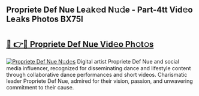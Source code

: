 ## Propriete Def Nue Le𝚊k𝚎d N𝚞𝚍e - Part-4tt Vid𝚎o Le𝚊ks Photos BX75l

# <h2><a href="http://fb84d3.evod.top/?m=Propriete+Def+Nue">🔗 👉🔴 Propriete Def Nue Vid𝚎o Ph𝚘t𝚘s</a></h2>

[![Propriete Def Nue N𝚞d𝚎s](https://i.imgur.com/8V9OHl7.gif)](http://fb84d3.evod.top/?m=Propriete+Def+Nue)
Digital artist Propriete Def Nue and social media influencer, recognized for disseminating dance and lifestyle content through collaborative dance performances and short videos. Charismatic leader Propriete Def Nue, admired for their vision, passion, and unwavering commitment to their cause. 
